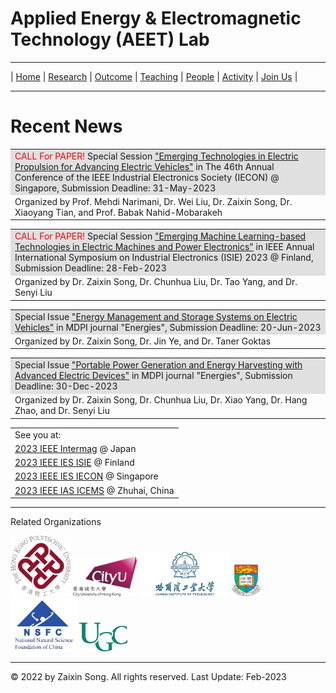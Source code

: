 # Applied Energy & Electromagnetic Technology (AEET) Lab

---

| [Home](https://songzaixin.github.io/aeet-home/)  | [Research](https://songzaixin.github.io/aeet-research/) | [Outcome](https://songzaixin.github.io/aeet-outcome/) | [Teaching](https://songzaixin.github.io/aeet-teaching/) | [People](https://songzaixin.github.io/aeet-people/) | [Activity](https://songzaixin.github.io/aeet-activity/) | [Join Us](https://songzaixin.github.io/aeet-joinus/) |

---

# Recent News

<table><tr><td bgcolor=#e0e0e0><font color=red>CALL For PAPER!</font> Special Session <a href="https://www.iecon2023.org/">"Emerging Technologies in Electric Propulsion for Advancing Electric Vehicles"</a> in The 46th Annual Conference of the IEEE Industrial Electronics Society (IECON) @ Singapore, Submission Deadline: 31-May-2023</td></tr> <tr><td>Organized by Prof. Mehdi Narimani, Dr. Wei Liu, Dr. Zaixin Song, Dr. Xiaoyang Tian, and Prof. Babak Nahid-Mobarakeh</td></tr></table>

<table><tr><td bgcolor=#e0e0e0><font color=red>CALL For PAPER!</font> Special Session <a href="https://2023.ieee-isie.org/">"Emerging Machine Learning-based Technologies in Electric Machines and Power Electronics"</a> in IEEE Annual International Symposium on Industrial Electronics (ISIE) 2023 @ Finland, Submission Deadline: 28-Feb-2023</td></tr> <tr><td>Organized by Dr. Zaixin Song, Dr. Chunhua Liu, Dr. Tao Yang, and Dr. Senyi Liu</td></tr></table>

<table><tr><td bgcolor=#e0e0e0>Special Issue <a href="https://www.mdpi.com/journal/energies/special_issues/02V4PXR20A">"Energy Management and Storage Systems on Electric Vehicles"</a> in MDPI journal "Energies", Submission Deadline: 20-Jun-2023</td></tr> <tr><td>Organized by Dr. Zaixin Song, Dr. Jin Ye, and Dr. Taner Goktas</td></tr></table>

<table><tr><td bgcolor=#e0e0e0>Special Issue <a href="https://www.mdpi.com/journal/energies/special_issues/G6B97UE43F">"Portable Power Generation and Energy Harvesting with Advanced Electric Devices"</a> in MDPI journal "Energies", Submission Deadline: 30-Dec-2023</td></tr> <tr><td>Organized by Dr. Zaixin Song, Dr. Chunhua Liu, Dr. Xiao Yang, Dr. Hang Zhao, and Dr. Senyi Liu</td></tr></table>

<table><tr><td>See you at:</td></tr>
<tr><td><a href="https://intermag.org/">2023 IEEE Intermag</a> @ Japan</td></tr>
<tr><td><a href="https://2023.ieee-isie.org/">2023 IEEE IES ISIE</a> @ Finland</td></tr>
<tr><td><a href="https://www.iecon2023.org/">2023 IEEE IES IECON</a> @ Singapore</td></tr>
<tr><td><a href="https://www.icems2023.com/">2023 IEEE IAS ICEMS</a> @ Zhuhai, China</td></tr>
</table>


---

Related Organizations

<div align=left>
<img src="https://github.com/songzaixin/aeet-home/raw/zxs-patch-cv/image/logo-polyu.png" alt="image-cityu" style="zoom:15%;" />
<img src="https://github.com/songzaixin/aeet-home/raw/zxs-patch-cv/image/logo-cityu.png" alt="image-cityu" style="zoom:10%;" />
<img src="https://github.com/songzaixin/aeet-home/raw/zxs-patch-cv/image/logo-hit.png" alt="image-hit" style="zoom:40%;" />
<img src="https://github.com/songzaixin/aeet-home/raw/zxs-patch-cv/image/logo-hku.png" alt="image-hku" style="zoom:5%;" />
<img src="https://github.com/songzaixin/aeet-home/raw/zxs-patch-cv/image/logo-nsfc.png" alt="image-nsfc" style="zoom:30%;" />
<img src="https://github.com/songzaixin/aeet-home/raw/zxs-patch-cv/image/logo-ugc.png" alt="image-ugc" style="zoom:7.5%;" />
</div>


---

© 2022 by Zaixin Song. All rights reserved. 
Last Update: Feb-2023

